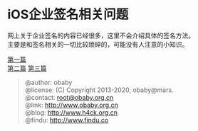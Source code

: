 iOS企业签名相关问题
====

网上关于企业签名的内容已经很多，这里不会介绍具体的签名方法。  
主要是和签名相关的一切比较琐碎的，可能没有人注意的小知识。  

[第一篇](iOS签名（一）.md)  
[第二篇](iOS签名（二）.md)
[第三篇](iOS无限金币安装包.md)

> @author: obaby  
> @license: (C) Copyright 2013-2020, obaby@mars.  
> @contact: root@obaby.org.cn   
> @link:   <http://www.obaby.org.cn>  
> @blog:   <http://www.h4ck.org.cn>  
> @findu:  <http://www.findu.co>  


